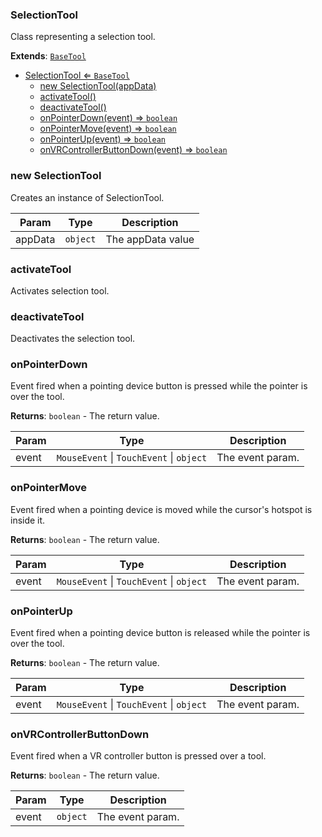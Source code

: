 <a name="SelectionTool"></a>

### SelectionTool 
Class representing a selection tool.


**Extends**: <code>[BaseTool](api/Tools/BaseTool.md)</code>  

* [SelectionTool ⇐ <code>BaseTool</code>](#SelectionTool)
    * [new SelectionTool(appData)](#new-SelectionTool)
    * [activateTool()](#activateTool)
    * [deactivateTool()](#deactivateTool)
    * [onPointerDown(event) ⇒ <code>boolean</code>](#onPointerDown)
    * [onPointerMove(event) ⇒ <code>boolean</code>](#onPointerMove)
    * [onPointerUp(event) ⇒ <code>boolean</code>](#onPointerUp)
    * [onVRControllerButtonDown(event) ⇒ <code>boolean</code>](#onVRControllerButtonDown)

<a name="new_SelectionTool_new"></a>

### new SelectionTool
Creates an instance of SelectionTool.


| Param | Type | Description |
| --- | --- | --- |
| appData | <code>object</code> | The appData value |

<a name="SelectionTool+activateTool"></a>

### activateTool
Activates selection tool.


<a name="SelectionTool+deactivateTool"></a>

### deactivateTool
Deactivates the selection tool.


<a name="SelectionTool+onPointerDown"></a>

### onPointerDown
Event fired when a pointing device button is pressed while the pointer is over the tool.


**Returns**: <code>boolean</code> - The return value.  

| Param | Type | Description |
| --- | --- | --- |
| event | <code>MouseEvent</code> \| <code>TouchEvent</code> \| <code>object</code> | The event param. |

<a name="SelectionTool+onPointerMove"></a>

### onPointerMove
Event fired when a pointing device is moved while the cursor's hotspot is inside it.


**Returns**: <code>boolean</code> - The return value.  

| Param | Type | Description |
| --- | --- | --- |
| event | <code>MouseEvent</code> \| <code>TouchEvent</code> \| <code>object</code> | The event param. |

<a name="SelectionTool+onPointerUp"></a>

### onPointerUp
Event fired when a pointing device button is released while the pointer is over the tool.


**Returns**: <code>boolean</code> - The return value.  

| Param | Type | Description |
| --- | --- | --- |
| event | <code>MouseEvent</code> \| <code>TouchEvent</code> \| <code>object</code> | The event param. |

<a name="SelectionTool+onVRControllerButtonDown"></a>

### onVRControllerButtonDown
Event fired when a VR controller button is pressed over a tool.


**Returns**: <code>boolean</code> - The return value.  

| Param | Type | Description |
| --- | --- | --- |
| event | <code>object</code> | The event param. |

